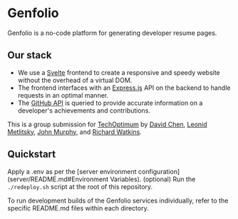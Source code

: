 # Genfolio

Genfolio is a no-code platform for generating developer resume pages.

## Our stack
- We use a [Svelte](https://svelte.dev) frontend to create a responsive and speedy website without the overhead of a virtual DOM.
- The frontend interfaces with an [Express.js](https://expressjs.com/) API on the backend to handle requests in an optimal manner.
- The [GitHub API](https://docs.github.com/en/developers) is queried to provide accurate information on a developer's achievements and contributions.

This is a group submission for [TechOptimum](https://techoptimum.devpost.com/) by [David Chen](https://github.com/TheEgghead27), [Leonid Metlitsky](https://github.com/leomet07), [John Murphy](https://github.com/jmurphy5613), and [Richard Watkins](https://github.com/thegu5).  

## Quickstart
Apply a .env as per the [server environment configuration](server/README.md#Environment Variables). (optional) 
Run the `./redeploy.sh` script at the root of this repository.

To run development builds of the Genfolio services individually, refer to the specific README.md files within each directory. 
